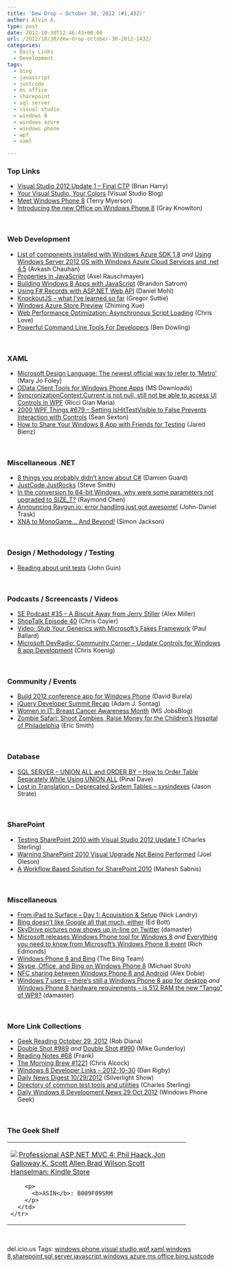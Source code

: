 ```yaml
---
title: 'Dew Drop – October 30, 2012 (#1,432)'
author: Alvin A.
type: post
date: 2012-10-30T12:46:43+00:00
url: /2012/10/30/dew-drop-october-30-2012-1432/
categories:
  - Daily Links
  - Development
tags:
  - bing
  - javascript
  - justcode
  - ms office
  - sharepoint
  - sql server
  - visual studio
  - windows 8
  - windows azure
  - windows phone
  - wpf
  - xaml

---
```

### <a name="top"></a>Top Links

  * <a href="http://blogs.msdn.com/b/bharry/archive/2012/10/29/visual-studio-2012-update-1-final-ctp.aspx" target="_blank">Visual Studio 2012 Update 1 – Final CTP</a> (Brian Harry)
  * <a href="http://blogs.msdn.com/b/visualstudio/archive/2012/10/29/your-visual-studio-your-colors.aspx" target="_blank">Your Visual Studio, Your Colors</a> (Visual Studio Blog)
  * <a href="http://blogs.windows.com/windows_phone/b/windowsphone/archive/2012/10/29/meet-windows-phone-8.aspx" target="_blank">Meet Windows Phone 8</a> (Terry Myerson)
  * <a href="http://blogs.office.com/b/office-next/archive/2012/10/29/introducing-the-new-office-on-windows-phone-8.aspx" target="_blank">Introducing the new Office on Windows Phone 8</a> (Gray Knowlton)

&#160;

### <a name="web"></a>Web Development

  * <a href="http://feedproxy.google.com/~r/AvkashChauhansBlog/~3/GX1CUvmSHF8/list-of-components-installed-with-windows-azure-sdk-1-8.aspx" target="_blank">List of components installed with Windows Azure SDK 1.8</a> _and_ <a href="http://feedproxy.google.com/~r/AvkashChauhansBlog/~3/75zRmpY4yMw/using-windows-server-2012-os-with-windows-azure-cloud-services-and-net-4-5.aspx" target="_blank">Using Windows Server 2012 OS with Windows Azure Cloud Services and .net 4.5</a> (Avkash Chauhan)
  * <a href="http://feedproxy.google.com/~r/2ality/~3/UtqqnFYIvP0/javascript-properties.html" target="_blank">Properties in JavaScript</a> (Axel Rauschmayer)
  * <a href="http://feedproxy.google.com/~r/userinexperience/tYGT/~3/BQMANNjkFgA/" target="_blank">Building Windows 8 Apps with JavaScript</a> (Brandon Satrom)
  * <a href="http://feedproxy.google.com/~r/BloggemDano/~3/z0yk3xFaJmY/using-f-records-with-aspnet-web-api.html" target="_blank">Using F# Records with ASP.NET Web API</a> (Daniel Mohl)
  * <a href="http://gregorsuttie.com/2012/10/29/knockoutjs-what-ive-learned-so-far/" target="_blank">KnockoutJS – what I’ve learned so far</a> (Gregor Suttie)
  * <a href="http://blogs.msdn.com/b/zxue/archive/2012/10/29/windows-azure-store-preview.aspx" target="_blank">Windows Azure Store Preview</a> (Zhiming Xue)
  * <a href="http://professionalaspnet.com/archive/2012/10/29/Web-Performance-Optimization_3A00_-Asynchronous-Script-Loading.aspx" target="_blank">Web Performance Optimization: Asynchronous Script Loading</a> (Chris Love)
  * <a href="http://www.smashingmagazine.com/2012/10/29/powerful-command-line-tools-for-developers/" target="_blank">Powerful Command Line Tools For Developers</a> (Ben Dowling)

&#160;

### <a name="silverlight"></a>XAML

  * <a href="http://www.zdnet.com/microsoft-design-language-the-newest-official-way-to-refer-to-metro-7000006526/" target="_blank">Microsoft Design Language: The newest official way to refer to &#8216;Metro&#8217;</a> (Mary Jo Foley)
  * <a href="http://www.microsoft.com/en-us/download/details.aspx?id=35461&WT.mc_id=rss_alldownloads_all" target="_blank">OData Client Tools for Windows Phone Apps</a> (MS Downloads)
  * <a href="http://feedproxy.google.com/~r/AlkampferEng/~3/w6E_DZWmU_s/" target="_blank">SyncronizationContext.Current is not null, still not be able to access UI Controls in WPF</a> (Ricci Gian Maria)
  * <a href="http://wpf.2000things.com/2012/10/30/679-setting-ishittestvisible-to-false-prevents-interaction-with-controls" target="_blank">2000 WPF Things #679 – Setting IsHitTestVisible to False Prevents Interaction with Controls</a> (Sean Sexton)
  * <a href="http://mobile.dzone.com/articles/how-share-your-windows-8-app" target="_blank">How to Share Your Windows 8 App with Friends for Testing</a> (Jared Bienz)

&#160;

### <a name="dotnet"></a>Miscellaneous .NET

  * <a href="http://damieng.com/blog/2012/10/29/8-things-you-probably-didnt-know-about-csharp?utm_source=rss&utm_medium=rss&utm_campaign=8-things-you-probably-didnt-know-about-csharp" target="_blank">8 things you probably didn’t know about C#</a> (Damien Guard)
  * <a href="http://ardalis.com/justcode-justrocks" target="_blank">JustCode JustRocks</a> (Steve Smith)
  * <a href="http://blogs.msdn.com/b/oldnewthing/archive/2012/10/29/10363484.aspx" target="_blank">In the conversion to 64-bit Windows, why were some parameters not upgraded to SIZE_T?</a> (Raymond Chen)
  * <a href="http://www.mindscapehq.com/blog/index.php/2012/10/29/announcing-raygun-io-error-handling-just-got-awesome/" target="_blank">Announcing Raygun.io: error handling just got awesome!</a> (John-Daniel Trask)
  * <a href="http://dotnet.dzone.com/articles/xna-monogame-and-beyond" target="_blank">XNA to MonoGame&#8230; And Beyond!</a> (Simon Jackson)

&#160;

### <a name="design"></a>Design / Methodology / Testing

  * <a href="http://blogs.msdn.com/b/johnguin/archive/2012/10/29/reading-about-unit-tests.aspx" target="_blank">Reading about unit tests</a> (John Guin)

&#160;

### <a name="podcasts"></a>Podcasts / Screencasts / Videos

  * <a href="http://blog.stackoverflow.com/2012/10/se-podcast-35-a-biscuit-away-from-jerry-stiller/" target="_blank">SE Podcast #35 – A Biscuit Away from Jerry Stiller</a> (Alex Miller)
  * <a href="http://shoptalkshow.com/episodes/040-with-laura-kalbag/" target="_blank">ShopTalk Episode 40</a> (Chris Coyier)
  * <a href="http://blog.pluralsight.com/2012/10/29/video-stub-your-generics-with-microsofts-fakes-framework/" target="_blank">Video: Stub Your Generics with Microsoft’s Fakes Framework</a> (Paul Ballard)
  * <a href="http://feedproxy.google.com/~r/ChrisKoenig/~3/KJL_wC4U8Fc/" target="_blank">Microsoft DevRadio: Community Corner – Update Controls for Windows 8 app Development</a> (Chris Koenig)

&#160;

### <a name="events"></a>Community / Events

  * <a href="http://www.infragistics.com/community/blogs/david_burela/archive/2012/10/29/build-2012-conference-app-for-windows-phone.aspx" target="_blank">Build 2012 conference app for Windows Phone</a> (David Burela)
  * <a href="http://blog.jquery.com/2012/10/29/jquery-developer-summit-recap/" target="_blank">jQuery Developer Summit Recap</a> (Adam J. Sontag)
  * <a href="http://feeds.microsoftjobsblog.com/~r/MicrosoftJobsBlog/~3/6kxifKAELa4/women-in-it-breast-cancer-awareness-month" target="_blank">Women in IT: Breast Cancer Awareness Month</a> (MS JobsBlog)
  * <a href="http://geekadelphia.com/2012/10/29/zombie-safari-shoot-zombies-raise-money-for-the-childrens-hospital-of-philadelphia/" target="_blank">Zombie Safari: Shoot Zombies, Raise Money for the Children’s Hospital of Philadelphia</a> (Eric Smith)

&#160;

### <a name="sql"></a>Database

  * <a href="http://blog.sqlauthority.com/2012/10/30/sql-server-union-all-and-order-by-how-to-order-table-separately-while-using-union-all/" target="_blank">SQL SERVER – UNION ALL and ORDER BY – How to Order Table Separately While Using UNION ALL</a> (Pinal Dave)
  * <a href="http://www.sqlservercentral.com/blogs/stratesql/2012/10/29/lost-in-translation-deprecated-system-tables-sysindexes/" target="_blank">Lost in Translation – Deprecated System Tables – sysindexes</a> (Jason Strate)

&#160;

### <a name="sp"></a>SharePoint

  * <a href="http://blogs.msdn.com/b/visualstudioalm/archive/2012/10/29/testing-sharepoint-2010-with-visual-studio-2012-update-1.aspx" target="_blank">Testing SharePoint 2010 with Visual Studio 2012 Update 1</a> (Charles Sterling)
  * <a href="http://feedproxy.google.com/~r/JoelsSharepointLand/~3/oQRb5UlISyQ/ViewPost.aspx" target="_blank">Warning SharePoint 2010 Visual Upgrade Not Being Performed</a> (Joel Oleson)
  * <a href="http://feedproxy.google.com/~r/netCurryRecentArticles/~3/R50aWPpxhEE/ShowArticle.aspx" target="_blank">A Workflow Based Solution for SharePoint 2010</a> (Mahesh Sabnis)

&#160;

### <a name="misc"></a>Miscellaneous

  * <a href="http://www.infragistics.com/community/blogs/nick-landry/archive/2012/10/29/from-ipad-to-surface-day-1-acquisition-amp-setup.aspx" target="_blank">From iPad to Surface – Day 1: Acquisition & Setup</a> (Nick Landry)
  * <a href="http://feedproxy.google.com/~r/zdnet/Bott/~3/FYtZ7GfE0Xc/" target="_blank">Bing doesn&#8217;t like Google all that much, either</a> (Ed Bott)
  * <a href="http://feedproxy.google.com/~r/liveside/~3/NnQ_N_WbnbU/" target="_blank">SkyDrive pictures now shows up in-line on Twitter</a> (damaster)
  * <a href="http://www.wpcentral.com/microsoft-releases-windows-phone-tool-windows-8" target="_blank">Microsoft releases Windows Phone tool for Windows 8</a> _and_ <a href="http://feedproxy.google.com/~r/wmexperts/~3/EpJUNHrunFc/story01.htm" target="_blank">Everything you need to know from Microsoft&#8217;s Windows Phone 8 event</a> (Rich Edmonds)
  * <a href="http://www.bing.com/community/Site_Blogs/b/search/archive/2012/10/29/windows-phone-8-and-bing.aspx" target="_blank">Windows Phone 8 and Bing</a> (The Bing Team)
  * <a href="http://blogs.windows.com/windows_phone/b/windowsphone/archive/2012/10/29/skype-office-and-bing-on-windows-phone-8.aspx" target="_blank">Skype, Office, and Bing on Windows Phone 8</a> (Michael Stroh)
  * <a href="http://feedproxy.google.com/~r/wmexperts/~3/6W5owvJSSc4/story01.htm" target="_blank">NFC sharing between Windows Phone 8 and Android</a> (Alex Dobie)
  * <a href="http://feedproxy.google.com/~r/liveside/~3/6nJcFmnV5fY/" target="_blank">Windows 7 users – there’s still a Windows Phone 8 app for desktop</a> _and_ <a href="http://feedproxy.google.com/~r/liveside/~3/AxMktZApaUs/" target="_blank">Windows Phone 8 hardware requirements – is 512 RAM the new “Tango” of WP8?</a> (damaster)

&#160;

### <a name="links"></a>More Link Collections

  * <a href="http://feedproxy.google.com/~r/RegularGeek/~3/iPpkU5gnZkk/" target="_blank">Geek Reading October 29, 2012</a> (Rob Diana)
  * <a href="http://afreshcup.com/home/2012/10/29/double-shot-989.html" target="_blank">Double Shot #989</a> _and_ <a href="http://afreshcup.com/home/2012/10/30/double-shot-990.html" target="_blank">Double Shot #990</a> (Mike Gunderloy)
  * <a href="http://www.frankysnotes.com/2012/10/reading-notes-68.html" target="_blank">Reading Notes #68</a> (Frank)
  * <a href="http://feedproxy.google.com/~r/ReflectivePerspective/~3/DokuidQknV8/" target="_blank">The Morning Brew #1221</a> (Chris Alcock)
  * <a href="http://feedproxy.google.com/~r/DanRigby/~3/Ex0wRQQRzw0/" target="_blank">Windows 8 Developer Links – 2012-10-30</a> (Dan Rigby)
  * <a href="http://feedproxy.google.com/~r/silverlightshow/~3/AbOYOqG7J1E/Daily-News-Digest-10-29-2012.aspx" target="_blank">Daily News Digest 10/29/2012</a> (Silverlight Show)
  * <a href="http://blogs.msdn.com/b/visualstudioalm/archive/2012/10/30/directory-of-common-test-tools-and-utilities.aspx" target="_blank">Directory of common test tools and utilities</a> (Charles Sterling)
  * <a href="http://www.windowsphonegeek.com/windows-8-news/Daily-Windows-8-Development-News-29-Oct-2012" target="_blank">Daily Windows 8 Development News 29 Oct 2012</a> (Windows Phone Geek)

&#160;

### <a name="shelf"></a>The Geek Shelf

<div style="padding-bottom: 0px; margin: 0px; padding-left: 0px; padding-right: 0px; display: inline; float: none; padding-top: 0px" id="scid:7dc1bd33-94bd-46fd-a20b-0131235bcd47:c735b091-83d5-4d10-aa69-5d06cbac82a0" class="wlWriterEditableSmartContent">
  <table cellspacing="0" cellpadding="2" width="400" border="0" unselectable="on">
    <tr>
      <td valign="top" width="400">
        <p>
          <a title="Professional ASP.NET MVC 4: Phil Haack,Jon Galloway,K. Scott Allen,Brad Wilson,Scott Hanselman: Kindle Store" href="http://www.amazon.com/exec/obidos/ASIN/B009F09SRM/alvinashcraft-20"><img data-recalc-dims="1" decoding="async" src="https://i0.wp.com/images.amazon.com/images/P/B009F09SRM.01.MZZZZZZZ.jpg?w=660" border="0" align="left" style="float:left" />Professional ASP.NET MVC 4: Phil Haack,Jon Galloway,K. Scott Allen,Brad Wilson,Scott Hanselman: Kindle Store</a>
        </p>
        
        <p>
          <b>ASIN</b>: B009F09SRM
        </p>
      </td>
    </tr>
  </table>
</div>

&#160;

<div style="padding-bottom: 0px; margin: 0px; padding-left: 0px; padding-right: 0px; display: inline; float: none; padding-top: 0px" id="scid:0767317B-992E-4b12-91E0-4F059A8CECA8:1e5f8d0d-6084-4458-a81e-f6eacfb656b7" class="wlWriterEditableSmartContent">
  del.icio.us Tags: <a href="http://del.icio.us/popular/windows+phone" rel="tag">windows phone</a>,<a href="http://del.icio.us/popular/visual+studio" rel="tag">visual studio</a>,<a href="http://del.icio.us/popular/wpf" rel="tag">wpf</a>,<a href="http://del.icio.us/popular/xaml" rel="tag">xaml</a>,<a href="http://del.icio.us/popular/windows+8" rel="tag">windows 8</a>,<a href="http://del.icio.us/popular/sharepoint" rel="tag">sharepoint</a>,<a href="http://del.icio.us/popular/sql+server" rel="tag">sql server</a>,<a href="http://del.icio.us/popular/javascript" rel="tag">javascript</a>,<a href="http://del.icio.us/popular/windows+azure" rel="tag">windows azure</a>,<a href="http://del.icio.us/popular/ms+office" rel="tag">ms office</a>,<a href="http://del.icio.us/popular/bing" rel="tag">bing</a>,<a href="http://del.icio.us/popular/justcode" rel="tag">justcode</a>
</div>